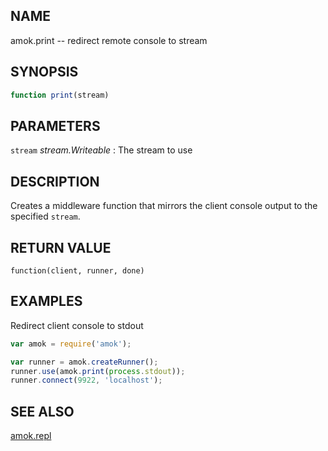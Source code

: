 ---
---

## NAME

amok.print -- redirect remote console to stream

## SYNOPSIS

```js
function print(stream)
```

## PARAMETERS
`stream` *stream.Writeable*
:   The stream to use

## DESCRIPTION

Creates a middleware function that mirrors the client console output to
the specified `stream`.

## RETURN VALUE

`function(client, runner, done)`

## EXAMPLES

Redirect client console to stdout

```js
var amok = require('amok');

var runner = amok.createRunner();
runner.use(amok.print(process.stdout));
runner.connect(9922, 'localhost');
```

## SEE ALSO

[amok.repl](amok.repl.3.md)